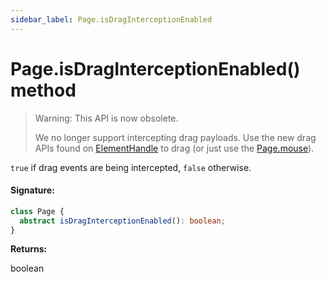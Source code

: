 ```yaml
---
sidebar_label: Page.isDragInterceptionEnabled
---
```


# Page.isDragInterceptionEnabled() method

> Warning: This API is now obsolete.
>
> We no longer support intercepting drag payloads. Use the new drag APIs found on [ElementHandle](./puppeteer.elementhandle.md) to drag (or just use the [Page.mouse](./puppeteer.page.mouse.md)).

`true` if drag events are being intercepted, `false` otherwise.

#### Signature:

```typescript
class Page {
  abstract isDragInterceptionEnabled(): boolean;
}
```

**Returns:**

boolean
